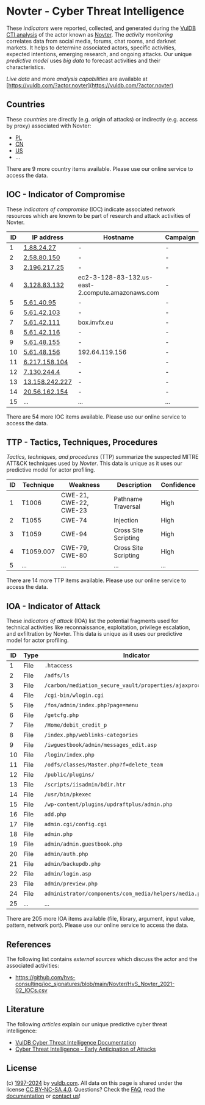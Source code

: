 # Novter - Cyber Threat Intelligence

These _indicators_ were reported, collected, and generated during the [VulDB CTI analysis](https://vuldb.com/?kb.cti) of the actor known as [Novter](https://vuldb.com/?actor.novter). The _activity monitoring_ correlates data from social media, forums, chat rooms, and darknet markets. It helps to determine associated actors, specific activities, expected intentions, emerging research, and ongoing attacks. Our unique _predictive model_ uses _big data_ to forecast activities and their characteristics.

_Live data_ and more _analysis capabilities_ are available at [https://vuldb.com/?actor.novter](https://vuldb.com/?actor.novter)

## Countries

These _countries_ are directly (e.g. origin of attacks) or indirectly (e.g. access by proxy) associated with Novter:

* [PL](https://vuldb.com/?country.pl)
* [CN](https://vuldb.com/?country.cn)
* [US](https://vuldb.com/?country.us)
* ...

There are 9 more country items available. Please use our online service to access the data.

## IOC - Indicator of Compromise

These _indicators of compromise_ (IOC) indicate associated network resources which are known to be part of research and attack activities of Novter.

ID | IP address | Hostname | Campaign | Confidence
-- | ---------- | -------- | -------- | ----------
1 | [1.88.24.27](https://vuldb.com/?ip.1.88.24.27) | - | - | High
2 | [2.58.80.150](https://vuldb.com/?ip.2.58.80.150) | - | - | High
3 | [2.196.217.25](https://vuldb.com/?ip.2.196.217.25) | - | - | High
4 | [3.128.83.132](https://vuldb.com/?ip.3.128.83.132) | ec2-3-128-83-132.us-east-2.compute.amazonaws.com | - | Medium
5 | [5.61.40.95](https://vuldb.com/?ip.5.61.40.95) | - | - | High
6 | [5.61.42.103](https://vuldb.com/?ip.5.61.42.103) | - | - | High
7 | [5.61.42.111](https://vuldb.com/?ip.5.61.42.111) | box.invfx.eu | - | High
8 | [5.61.42.116](https://vuldb.com/?ip.5.61.42.116) | - | - | High
9 | [5.61.48.155](https://vuldb.com/?ip.5.61.48.155) | - | - | High
10 | [5.61.48.156](https://vuldb.com/?ip.5.61.48.156) | 192.64.119.156 | - | High
11 | [6.217.158.104](https://vuldb.com/?ip.6.217.158.104) | - | - | High
12 | [7.130.244.4](https://vuldb.com/?ip.7.130.244.4) | - | - | High
13 | [13.158.242.227](https://vuldb.com/?ip.13.158.242.227) | - | - | High
14 | [20.56.162.154](https://vuldb.com/?ip.20.56.162.154) | - | - | High
15 | ... | ... | ... | ...

There are 54 more IOC items available. Please use our online service to access the data.

## TTP - Tactics, Techniques, Procedures

_Tactics, techniques, and procedures_ (TTP) summarize the suspected MITRE ATT&CK techniques used by _Novter_. This data is unique as it uses our predictive model for actor profiling.

ID | Technique | Weakness | Description | Confidence
-- | --------- | -------- | ----------- | ----------
1 | T1006 | CWE-21, CWE-22, CWE-23 | Pathname Traversal | High
2 | T1055 | CWE-74 | Injection | High
3 | T1059 | CWE-94 | Cross Site Scripting | High
4 | T1059.007 | CWE-79, CWE-80 | Cross Site Scripting | High
5 | ... | ... | ... | ...

There are 14 more TTP items available. Please use our online service to access the data.

## IOA - Indicator of Attack

These _indicators of attack_ (IOA) list the potential fragments used for technical activities like reconnaissance, exploitation, privilege escalation, and exfiltration by Novter. This data is unique as it uses our predictive model for actor profiling.

ID | Type | Indicator | Confidence
-- | ---- | --------- | ----------
1 | File | `.htaccess` | Medium
2 | File | `/adfs/ls` | Medium
3 | File | `/carbon/mediation_secure_vault/properties/ajaxprocessor.jsp` | High
4 | File | `/cgi-bin/wlogin.cgi` | High
5 | File | `/fos/admin/index.php?page=menu` | High
6 | File | `/getcfg.php` | Medium
7 | File | `/Home/debit_credit_p` | High
8 | File | `/index.php/weblinks-categories` | High
9 | File | `/iwguestbook/admin/messages_edit.asp` | High
10 | File | `/login/index.php` | High
11 | File | `/odfs/classes/Master.php?f=delete_team` | High
12 | File | `/public/plugins/` | High
13 | File | `/scripts/iisadmin/bdir.htr` | High
14 | File | `/usr/bin/pkexec` | High
15 | File | `/wp-content/plugins/updraftplus/admin.php` | High
16 | File | `add.php` | Low
17 | File | `admin.cgi/config.cgi` | High
18 | File | `admin.php` | Medium
19 | File | `admin/admin.guestbook.php` | High
20 | File | `admin/auth.php` | High
21 | File | `admin/backupdb.php` | High
22 | File | `admin/login.asp` | High
23 | File | `admin/preview.php` | High
24 | File | `administrator/components/com_media/helpers/media.php` | High
25 | ... | ... | ...

There are 205 more IOA items available (file, library, argument, input value, pattern, network port). Please use our online service to access the data.

## References

The following list contains _external sources_ which discuss the actor and the associated activities:

* https://github.com/hvs-consulting/ioc_signatures/blob/main/Novter/HvS_Novter_2021-02_IOCs.csv

## Literature

The following _articles_ explain our unique predictive cyber threat intelligence:

* [VulDB Cyber Threat Intelligence Documentation](https://vuldb.com/?kb.cti)
* [Cyber Threat Intelligence - Early Anticipation of Attacks](https://www.scip.ch/en/?labs.20201022)

## License

(c) [1997-2024](https://vuldb.com/?kb.changelog) by [vuldb.com](https://vuldb.com/?kb.about). All data on this page is shared under the license [CC BY-NC-SA 4.0](https://creativecommons.org/licenses/by-nc-sa/4.0/). Questions? Check the [FAQ](https://vuldb.com/?kb.faq), read the [documentation](https://vuldb.com/?kb) or [contact us](https://vuldb.com/?contact)!
